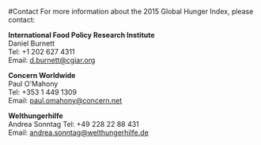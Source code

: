 #Contact
For more information about the 2015 Global Hunger Index, please contact:

**International Food Policy Research Institute**  
Daniel Burnett  
Tel: +1 202 627 4311  
Email: d.burnett@cgiar.org  

**Concern Worldwide**  
Paul O'Mahony  
Tel: +353 1 449 1309  
Email: paul.omahony@concern.net  

**Welthungerhilfe**  
Andrea Sonntag 
Tel: +49 228 22 88 431  
Email: andrea.sonntag@welthungerhilfe.de
